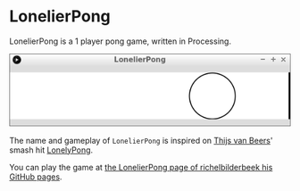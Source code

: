 # LonelierPong

LonelierPong is a 1 player pong game, written in Processing.

![LonelierPong v1.0](Screenshots/LonelierPong_1_0.png)

The name and gameplay of `LonelierPong` is inspired on 
[Thijs van Beers](https://github.com/thijsvb)'
smash hit 
[LonelyPong](https://github.com/thijsvb/thijsvb.github.io/tree/master/LonelyPong).

You can play the game at 
[the LonelierPong page of richelbilderbeek his GitHub pages](http://richelbilderbeek.github.io/LonelierPong/LonelierPong.html).
